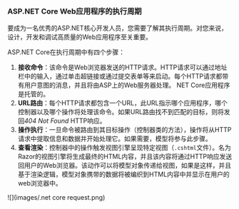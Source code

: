 ### ASP.NET Core Web应用程序的执行周期

要成为一名优秀的ASP.NET核心开发人员，您需要了解其执行周期。对您来说，设计，开发和调试高质量的Web应用程序至关重要。

ASP.NET Core在执行周期中有四个步骤：

1. **接收命令**：该命令是Web浏览器发送的HTTP请求。HTTP请求可以通过地址栏中的输入，通过单击超链接或通过提交表单等来启动。每个HTTP请求都带有用户意图的消息，并且将由ASP上的Web服务器处理。 NET Core应用程序是托管的。
2. **URL路由**：每个HTTP请求都包含一个URL，此URL指示哪个应用程序，哪个控制器以及哪个操作将处理该命令。如果URL路由找不到匹配的目标，则将发回*404 Not Found* HTTP响应。
3. **操作执行**：一旦命令被路由到其目标操作（控制器类的方法），操作将从HTTP请求中提取信息和数据并开始处理它。如果需要，模型将参与此步骤。
4. **查看渲染**：控制器中的操作触发视图引擎呈现特定视图（`.cshtml`文件）。名为Razor的视图引擎将生成最终的HTML内容，并且该内容将通过HTTP响应发送回用户的Web浏览器。该动作可以将模型对象传递给视图，如果是这样，并且基于渲染逻辑，模型对象携带的数据将被编织到HTML内容中并显示在用户的web浏览器中。

![](images/.net core request.png)